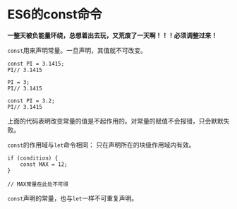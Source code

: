 # ES6的const命令 #

**一整天被负能量环绕，总想着出去玩，又荒废了一天啊！！！必须调整过来！**


`const`用来声明常量。一旦声明，其值就不可改变。

    const PI = 3.1415;
	PI// 3.1415

	PI = 3;
	PI// 3.1415

	const PI = 3.2;
	PI// 3.1415


上面的代码表明改变常量的值是不起作用的。对常量的赋值不会报错，只会默默失败。


`const`的作用域与`let`命令相同： 只在声明所在的块级作用域内有效。


	if (condition) {
		const MAX = 12;
	}
	
	// MAX常量在此处不可得


`const`声明的常量，也与`let`一样不可重复声明。
